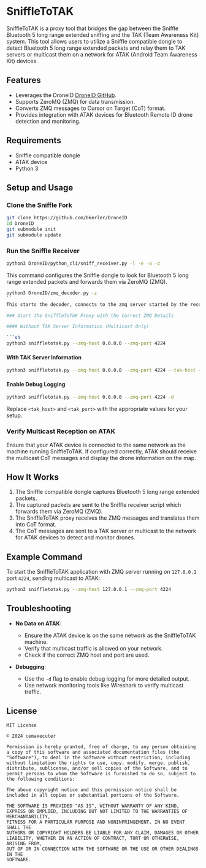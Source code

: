 
# SniffleToTAK

SniffleToTAK is a proxy tool that bridges the gap between the Sniffle Bluetooth 5 long range extended sniffing and the TAK (Team Awareness Kit) system. This tool allows users to utilize a Sniffle compatible dongle to detect Bluetooth 5 long range extended packets and relay them to TAK servers or multicast them on a network for ATAK (Android Team Awareness Kit) devices.

## Features

- Leverages the DroneID [DroneID GitHub](https://github.com/bkerler/DroneID).
- Supports ZeroMQ (ZMQ) for data transmission.
- Converts ZMQ messages to Cursor on Target (CoT) format.
- Provides integration with ATAK devices for Bluetooth Remote ID drone detection and monitoring.

## Requirements

- Sniffle compatible dongle
- ATAK device
- Python 3

## Setup and Usage

### Clone the Sniffle Fork

```sh
git clone https://github.com/bkerler/DroneID
cd DroneID
git submodule init
git submodule update
```

### Run the Sniffle Receiver

```sh
python3 DroneID/python_cli/sniff_receiver.py -l -e -a -z
```

This command configures the Sniffle dongle to look for Bluetooth 5 long range extended packets and forwards them via ZeroMQ (ZMQ).

```sh
python3 DroneID/zmq_decoder.py -z 
``
This starts the decoder, connects to the zmq server started by the receiver, and in turn offers decoded info over zmq on port 4224

### Start the SniffleToTAK Proxy with the Correct ZMQ Details

#### Without TAK Server Information (Multicast Only)

```sh
python3 sniffletotak.py --zmq-host 0.0.0.0 --zmq-port 4224
```

#### With TAK Server Information

```sh
python3 sniffletotak.py --zmq-host 0.0.0.0 --zmq-port 4224 --tak-host <tak_host> --tak-port <tak_port>
```

#### Enable Debug Logging

```sh
python3 sniffletotak.py --zmq-host 0.0.0.0 --zmq-port 4224 -d
```

Replace `<tak_host>` and `<tak_port>` with the appropriate values for your setup.

### Verify Multicast Reception on ATAK

Ensure that your ATAK device is connected to the same network as the machine running SniffleToTAK. If configured correctly, ATAK should receive the multicast CoT messages and display the drone information on the map.

## How It Works

1. The Sniffle compatible dongle captures Bluetooth 5 long range extended packets.
2. The captured packets are sent to the Sniffle receiver script which forwards them via ZeroMQ (ZMQ).
3. The SniffleToTAK proxy receives the ZMQ messages and translates them into CoT format.
4. The CoT messages are sent to a TAK server or multicast to the network for ATAK devices to detect and monitor drones.

## Example Command

To start the SniffleToTAK application with ZMQ server running on `127.0.0.1` port `4224`, sending multicast to ATAK:

```sh
python3 sniffletotak.py --zmq-host 127.0.0.1 --zmq-port 4224
```

## Troubleshooting

- **No Data on ATAK**:
  - Ensure the ATAK device is on the same network as the SniffleToTAK machine.
  - Verify that multicast traffic is allowed on your network.
  - Check if the correct ZMQ host and port are used.

- **Debugging**:
  - Use the `-d` flag to enable debug logging for more detailed output.
  - Use network monitoring tools like Wireshark to verify multicast traffic.

## License

```
MIT License

© 2024 cemaxecuter

Permission is hereby granted, free of charge, to any person obtaining a copy of this software and associated documentation files (the "Software"), to deal in the Software without restriction, including without limitation the rights to use, copy, modify, merge, publish, distribute, sublicense, and/or sell copies of the Software, and to permit persons to whom the Software is furnished to do so, subject to the following conditions:

The above copyright notice and this permission notice shall be included in all copies or substantial portions of the Software.

THE SOFTWARE IS PROVIDED "AS IS", WITHOUT WARRANTY OF ANY KIND, EXPRESS OR IMPLIED, INCLUDING BUT NOT LIMITED TO THE WARRANTIES OF MERCHANTABILITY,
FITNESS FOR A PARTICULAR PURPOSE AND NONINFRINGEMENT. IN NO EVENT SHALL THE
AUTHORS OR COPYRIGHT HOLDERS BE LIABLE FOR ANY CLAIM, DAMAGES OR OTHER
LIABILITY, WHETHER IN AN ACTION OF CONTRACT, TORT OR OTHERWISE, ARISING FROM,
OUT OF OR IN CONNECTION WITH THE SOFTWARE OR THE USE OR OTHER DEALINGS IN THE
SOFTWARE.
```

